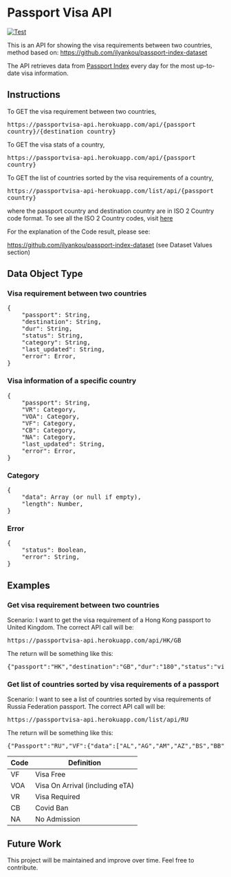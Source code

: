 # Passport Visa API

[![Test](https://github.com/nickypangers/passport-visa-api/actions/workflows/test.yaml/badge.svg)](https://github.com/nickypangers/passport-visa-api/actions/workflows/test.yaml)

This is an API for showing the visa requirements between two countries, method based on: https://github.com/ilyankou/passport-index-dataset

The API retrieves data from [Passport Index](https://www.passportindex.org/) every day for the most up-to-date visa information.

## Instructions

To GET the visa requirement between two countries, <pre>https<nolink>://passportvisa-api.herokuapp.com/api/{passport country}/{destination country}</pre>

To GET the visa stats of a country, <pre>https<nolink>://passportvisa-api.herokuapp.com/api/{passport country}</pre>

To GET the list of countries sorted by the visa requirements of a country, <pre>https<nolink>://passportvisa-api-herokuapp.com/list/api/{passport country}</pre>

where the passport country and destination country are in ISO 2 Country code format. To see all the ISO 2 Country codes, visit [here](https://en.wikipedia.org/wiki/ISO_3166-1_alpha-2)

For the explanation of the Code result, please see:

https://github.com/ilyankou/passport-index-dataset (see Dataset Values section)

## Data Object Type

### Visa requirement between two countries

<pre>
{
    "passport": String,
    "destination": String,
    "dur": String,
    "status": String,
    "category": String,
    "last_updated": String,
    "error": Error,
}
</pre>

### Visa information of a specific country

<pre>
{
    "passport": String,
    "VR": Category,
    "VOA": Category,
    "VF": Category,
    "CB": Category,
    "NA": Category,
    "last_updated": String,
    "error": Error,
}
</pre>

### Category

<pre>
{
    "data": Array (or null if empty),
    "length": Number,
}
</pre>

### Error

<pre>
{
    "status": Boolean,
    "error": String,
}
</pre>

## Examples

### Get visa requirement between two countries

Scenario: I want to get the visa requirement of a Hong Kong passport to United Kingdom. The correct API call will be:

<pre>https<nolink>://passportvisa-api.herokuapp.com/api/HK/GB</pre>

The return will be something like this:

<pre>{"passport":"HK","destination":"GB","dur":"180","status":"visa-free","category":"VF","last_updated":"Wed, 08 Sep 2021 17:37:25 GMT","error":{"status":false,"error":""}}</pre>

### Get list of countries sorted by visa requirements of a passport

Scenario: I want to see a list of countries sorted by visa requirements of Russia Federation passport. The correct API call will be:

<pre>https<nolink>://passportvisa-api.herokuapp.com/list/api/RU</pre>

The return will be something like this:

<pre>{"Passport":"RU","VF":{"data":["AL","AG","AM","AZ","BS","BB","BY","BO","BA","BW","BR","CV","CO","CR","CU","DM","DO","EC","SV","SZ","GM","GE","GD","GT","GY","HT","HN","HK","KZ","KG","MV","MU","MD","MN","ME","MA","NA","NI","MK","PW","PS","PA","PY","PE","QA","KN","LC","WS","ST","RS","ZA","VC","SR","TJ","TH","TT","TN","TR","UA","AE","UY","UZ","VE"],"length":63},"VOA":{"data":["AO","BH","KM","CI","EG","GA","GN","GW","IR","IQ","JM","JO","KE","LB","LS","MG","MW","MR","MX","MZ","NR","NG","OM","RW","SN","SC","SL","SO","LK","TL","TG","TO","TV","ZM","ZW"],"length":35},"VR":{"data":["AF","DZ","AD","AT","BZ","BJ","BT","BG","BF","BI","CF","TD","CN","CG","CD","HR","DJ","GQ","ER","EE","ET","FI","FR","DE","GH","IS","IE","KI","XK","LV","LR","LY","LI","LT","ML","MC","NL","NE","KP","NO","PK","RO","SK","SI","SS","ES","SD","CH","SY","TZ","TM","UG","GB","US","VU","YE"],"length":56},"CB":{"data":["AR","AU","BD","BE","BN","KH","CM","CA","CL","CY","CZ","DK","FJ","GR","HU","IN","ID","IL","IT","JP","KW","LA","LU","MO","MY","MT","MH","FM","MM","NP","NZ","PG","PH","PL","PT","SM","SA","SG","SB","KR","SE","TW","VA","VN"],"length":44},"NA":{"data":null,"length":0},"last_updated":"Thu, 09 Sep 2021 06:49:28 GMT","error":{"status":false,"error":""}}</pre>

| Code | Definition                      |
| ---- | ------------------------------- |
| VF   | Visa Free                       |
| VOA  | Visa On Arrival (including eTA) |
| VR   | Visa Required                   |
| CB   | Covid Ban                       |
| NA   | No Admission                    |

## Future Work

This project will be maintained and improve over time. Feel free to contribute.
